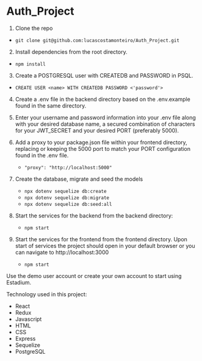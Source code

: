 # Auth_Project

1. Clone the repo
  *  `git clone git@github.com:lucascostamonteiro/Auth_Project.git`

2. Install dependencies from the root directory.
  *  `npm install`   

3. Create a POSTGRESQL user with CREATEDB and PASSWORD in PSQL.
  * `CREATE USER <name> WITH CREATEDB PASSWORD <'password'>`

4. Create a .env file in the backend directory based on the .env.example found in the same directory.

5. Enter your username and password information into your .env file along with your desired database name, a secured combination of characters for your JWT_SECRET and your desired PORT (preferably 5000).

6. Add a proxy to your package.json file within your frontend directory, replacing or keeping the 5000 port to match your PORT configuration found in the .env file.
   * `"proxy": "http://localhost:5000"`

7. Create the database, migrate and seed the models
   * `npx dotenv sequelize db:create`
   * `npx dotenv sequelize db:migrate`
   * `npx dotenv sequelize db:seed:all`

8. Start the services for the backend from the backend directory:
   * `npm start`

9. Start the services for the frontend from the frontend directory. Upon start of services the project should open in your default browser or you can navigate to http://localhost:3000
   * `npm start`

Use the demo user account or create your own account to start using Estadium.

Technology used in this project:

* React
* Redux
* Javascript
* HTML
* CSS
* Express
* Sequelize
* PostgreSQL
